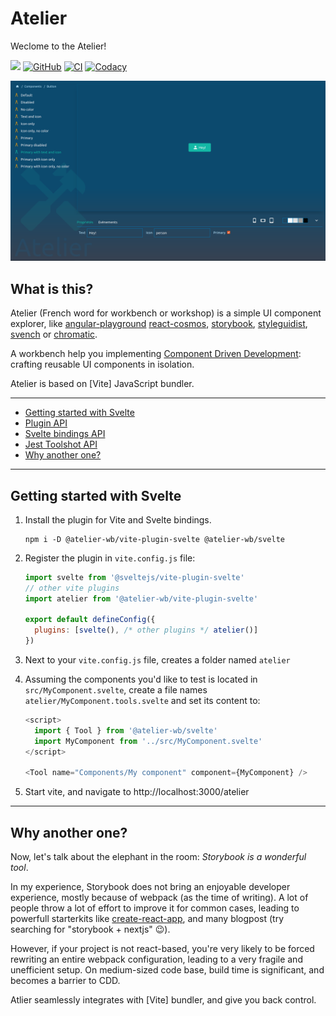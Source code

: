 # Atelier

Weclome to the Atelier!

[![](https://img.shields.io/npm/v/@atelier-wb/vite-plugin-svelte.svg)](https://www.npmjs.com/package/@atelier-wb/vite-plugin-svelte)
[![GitHub](https://img.shields.io/github/license/feugy/atelier)][license]
[![CI](https://github.com/feugy/atelier/actions/workflows/CI.yml/badge.svg)](https://github.com/feugy/atelier/actions/workflows/CI.yml)
[![Codacy](https://app.codacy.com/project/badge/Grade/4f26d900b38547fbbb8899c853fca159)](https://www.codacy.com/gh/feugy/atelier/dashboard?utm_source=github.com&utm_medium=referral&utm_content=feugy/atelier&utm_campaign=Badge_Grade)

![Atelier UI](/assets/atelier.png)

## What is this?

Atelier (French word for workbench or workshop) is a simple UI component explorer, like [angular-playground] [react-cosmos], [storybook], [styleguidist], [svench] or [chromatic].

A workbench help you implementing [Component Driven Development][cdd]: crafting reusable UI components in isolation.

Atelier is based on [Vite] JavaScript bundler.

---

- [Getting started with Svelte](#getting-started-with-svelte)
- [Plugin API][plugin-api]
- [Svelte bindings API][svelte-api]
- [Jest Toolshot API][toolshot-api]
- [Why another one?](#why-another-one)

---

## Getting started with Svelte

1. Install the plugin for Vite and Svelte bindings.

   ```shell
   npm i -D @atelier-wb/vite-plugin-svelte @atelier-wb/svelte
   ```

2. Register the plugin in `vite.config.js` file:

   ```js
   import svelte from '@sveltejs/vite-plugin-svelte'
   // other vite plugins
   import atelier from '@atelier-wb/vite-plugin-svelte'

   export default defineConfig({
     plugins: [svelte(), /* other plugins */ atelier()]
   })
   ```

3. Next to your `vite.config.js` file, creates a folder named `atelier`

4. Assuming the components you'd like to test is located in `src/MyComponent.svelte`, create a file names `atelier/MyComponent.tools.svelte` and set its content to:

   ```js
   <script>
     import { Tool } from '@atelier-wb/svelte'
     import MyComponent from '../src/MyComponent.svelte'
   </script>

   <Tool name="Components/My component" component={MyComponent} />
   ```

5. Start vite, and navigate to http://localhost:3000/atelier

---

## Why another one?

Now, let's talk about the elephant in the room: _Storybook is a wonderful tool_.

In my experience, Storybook does not bring an enjoyable developer experience, mostly because of webpack (as the time of writing).
A lot of people throw a lot of effort to improve it for common cases, leading to powerfull starterkits like [create-react-app], and many blogpost (try searching for "storybook + nextjs" 😉).

However, if your project is not react-based, you're very likely to be forced rewriting an entire webpack configuration, leading to a very fragile and unefficient setup. On medium-sized code base, build time is significant, and becomes a barrier to CDD.

Atlier seamlessly integrates with [Vite] bundler, and give you back control.

[angular-playground]: https://angularplayground.it/
[cdd]: https://www.componentdriven.org/
[chromatic]: https://github.com/meteor/chromatic/
[create-react-app]: https://create-react-app.dev/
[license]: https://github.com/feugy/atelier/blob/main/LICENSE
[plugin-api]: https://github.com/feugy/atelier/tree/main/packages/vite-plugin-atelier
[react-cosmos]: https://reactcosmos.org/
[storybook]: https://storybook.js.org/
[styleguidist]: https://react-styleguidist.js.org/
[svelte]: https://svelte.dev
[svelte-api]: https://github.com/feugy/atelier/tree/main/packages/svelte
[svench]: https://svench-docs.vercel.app
[toolshot-api]: https://github.com/feugy/atelier/tree/main/packages/toolshot
[vitejs]: https://vitejs.dev/
